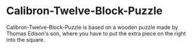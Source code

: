 # Calibron-Twelve-Block-Puzzle
Calibron-Twelve-Block-Puzzle is based on a wooden puzzle made by Thomas Edison's son, where you have to put the extra piece on the right into the square. 
